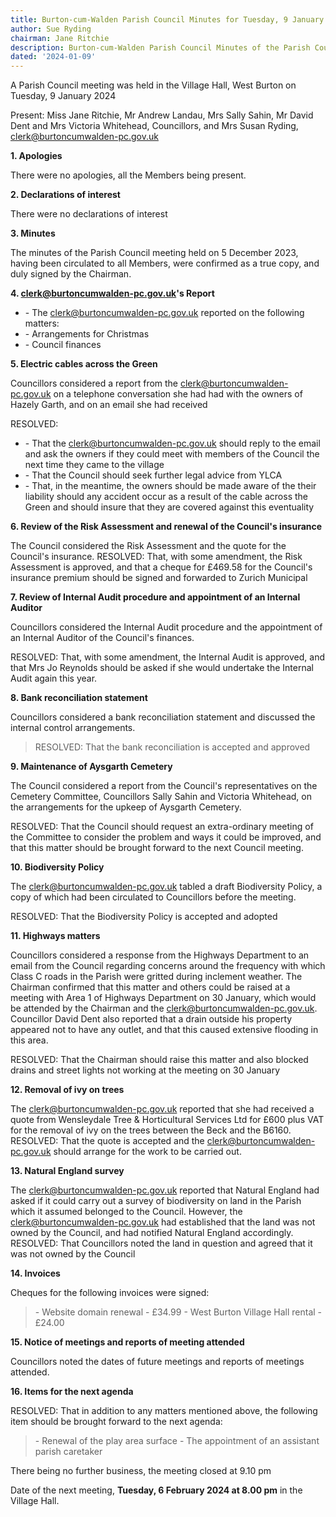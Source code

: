 ```yaml
---
title: Burton-cum-Walden Parish Council Minutes for Tuesday, 9 January 2024
author: Sue Ryding
chairman: Jane Ritchie
description: Burton-cum-Walden Parish Council Minutes of the Parish Council meeting held on Tuesday, 7 January 2025
dated: '2024-01-09'
---
```


A Parish Council meeting was held in the Village Hall, West Burton on Tuesday, 9 January 2024

Present: Miss Jane Ritchie, Mr Andrew Landau, Mrs Sally Sahin, Mr David Dent and Mrs Victoria Whitehead, Councillors, and Mrs Susan Ryding, clerk@burtoncumwalden-pc.gov.uk

**1\. Apologies**

There were no apologies, all the Members being present.

**2\. Declarations of interest**

There were no declarations of interest

**3\. Minutes**

The minutes of the Parish Council meeting held on 5 December 2023,
having been circulated to all Members, were confirmed as a true copy,
and duly signed by the Chairman.

**4\. clerk@burtoncumwalden-pc.gov.uk's Report**

- \- The clerk@burtoncumwalden-pc.gov.uk reported on the following matters:
- \- Arrangements for Christmas
- \- Council finances

**5\. Electric cables across the Green**

Councillors considered a report from the clerk@burtoncumwalden-pc.gov.uk on a telephone
conversation she had had with the owners of Hazely Garth, and on an
email she had received

RESOLVED:

- \- That the clerk@burtoncumwalden-pc.gov.uk should reply to the email and ask the owners if they could meet with members of the Council the next time they came to the village
- \- That the Council should seek further legal advice from YLCA
- \- That, in the meantime, the owners should be made aware of the their liability should any accident occur as a result of the cable across the Green and should insure that they are covered against this eventuality

**6\. Review of the Risk Assessment and renewal of the Council's insurance**

The Council considered the Risk Assessment and the quote for the Council's insurance.
RESOLVED: That, with some amendment, the Risk Assessment is approved, and that a cheque for £469.58 for the Council's insurance premium should be signed and forwarded to Zurich Municipal

**7\. Review of Internal Audit procedure and appointment of an Internal Auditor**

Councillors considered the Internal Audit procedure and the appointment of an Internal Auditor of the Council's finances.

RESOLVED: That, with some amendment, the Internal Audit is approved, and that Mrs Jo Reynolds should be asked if she would undertake the Internal Audit again this year.

**8\. Bank reconciliation statement**

Councillors considered a bank reconciliation statement and discussed the internal control arrangements.

> RESOLVED: That the bank reconciliation is accepted and approved

**9\. Maintenance of Aysgarth Cemetery**

The Council considered a report from the Council's representatives on
the Cemetery Committee, Councillors Sally Sahin and Victoria Whitehead,
on the arrangements for the upkeep of Aysgarth Cemetery.

RESOLVED: That the Council should request an extra-ordinary meeting of
the Committee to consider the problem and ways it could be improved, and
that this matter should be brought forward to the next Council meeting.

**10\. Biodiversity Policy**

The clerk@burtoncumwalden-pc.gov.uk tabled a draft Biodiversity Policy, a copy of which had been
circulated to Councillors before the meeting.

RESOLVED: That the Biodiversity Policy is accepted and adopted

**11\. Highways matters**

Councillors considered a response from the Highways Department to an
email from the Council regarding concerns around the frequency with
which Class C roads in the Parish were gritted during inclement weather.
The Chairman confirmed that this matter and others could be raised at a
meeting with Area 1 of Highways Department on 30 January, which would be
attended by the Chairman and the clerk@burtoncumwalden-pc.gov.uk. Councillor David Dent also
reported that a drain outside his property appeared not to have any
outlet, and that this caused extensive flooding in this area.

RESOLVED: That the Chairman should raise this matter and also blocked
drains and street lights not working at the meeting on 30 January

**12\. Removal of ivy on trees**

The clerk@burtoncumwalden-pc.gov.uk reported that she had received a quote from Wensleydale Tree & Horticultural Services Ltd for £600 plus VAT for the removal of ivy on the trees between the Beck and the B6160. RESOLVED: That the quote is accepted and the clerk@burtoncumwalden-pc.gov.uk should arrange for the work to be carried out.

**13\. Natural England survey**

The clerk@burtoncumwalden-pc.gov.uk reported that Natural England had asked if it could carry out a survey of biodiversity on land in the Parish which it assumed belonged to the Council. However, the clerk@burtoncumwalden-pc.gov.uk had established that the land was not owned by the Council, and had notified Natural England accordingly.
RESOLVED: That Councillors noted the land in question and agreed that it was not owned by the Council

**14\. Invoices**

Cheques for the following invoices were signed:

> \- Website domain renewal - £34.99
> \- West Burton Village Hall rental - £24.00

**15\. Notice of meetings and reports of meeting attended**

Councillors noted the dates of future meetings and reports of meetings
attended.

**16\. Items for the next agenda**

RESOLVED: That in addition to any matters mentioned above, the following item should be brought forward to the next agenda:

> \- Renewal of the play area surface
> \- The appointment of an assistant parish caretaker

There being no further business, the meeting closed at 9.10 pm

Date of the next meeting, **Tuesday, 6 February 2024 at 8.00 pm** in the Village Hall.
